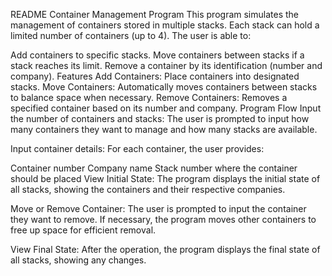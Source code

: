 README
Container Management Program
This program simulates the management of containers stored in multiple stacks. Each stack can hold a limited number of containers (up to 4). The user is able to:

Add containers to specific stacks.
Move containers between stacks if a stack reaches its limit.
Remove a container by its identification (number and company).
Features
Add Containers: Place containers into designated stacks.
Move Containers: Automatically moves containers between stacks to balance space when necessary.
Remove Containers: Removes a specified container based on its number and company.
Program Flow
Input the number of containers and stacks:
The user is prompted to input how many containers they want to manage and how many stacks are available.

Input container details:
For each container, the user provides:

Container number
Company name
Stack number where the container should be placed
View Initial State:
The program displays the initial state of all stacks, showing the containers and their respective companies.

Move or Remove Container:
The user is prompted to input the container they want to remove. If necessary, the program moves other containers to free up space for efficient removal.

View Final State:
After the operation, the program displays the final state of all stacks, showing any changes.
